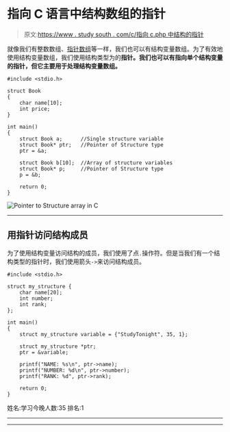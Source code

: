 # 指向 C 语言中结构数组的指针

> 原文:[https://www . study south . com/c/指向 c.php 中结构的指针](https://www.studytonight.com/c/pointers-to-structure-in-c.php)

就像我们有整数数组、[指针数组](pointers-with-array.php)等一样，我们也可以有结构变量数组。为了有效地使用结构变量数组，我们使用结构类型为的**指针。我们也可以有指向单个结构变量的指针，但它主要用于处理结构变量数组。**

```
#include <stdio.h>

struct Book
{
    char name[10];
    int price;
}

int main()
{
    struct Book a;      //Single structure variable
    struct Book* ptr;   //Pointer of Structure type
    ptr = &a;

    struct Book b[10];  //Array of structure variables
    struct Book* p;     //Pointer of Structure type
    p = &b;  

    return 0;
}
```

![Pointer to Structure array in C](../Images/3f7bf40e408128f080e60efa0631d77c.png)

* * *

## 用指针访问结构成员

为了使用结构变量访问结构的成员，我们使用了点`.`操作符。但是当我们有一个结构类型的指针时，我们使用箭头`->`来访问结构成员。

```
#include <stdio.h>

struct my_structure {
    char name[20];
    int number;
    int rank;
};

int main()
{
    struct my_structure variable = {"StudyTonight", 35, 1};

    struct my_structure *ptr;
    ptr = &variable;

    printf("NAME: %s\n", ptr->name);
    printf("NUMBER: %d\n", ptr->number);
    printf("RANK: %d", ptr->rank);

    return 0;
}
```

姓名:学习今晚人数:35 排名:1

* * *

* * *